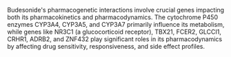 Budesonide's pharmacogenetic interactions involve crucial genes impacting both its pharmacokinetics and pharmacodynamics. The cytochrome P450 enzymes CYP3A4, CYP3A5, and CYP3A7 primarily influence its metabolism, while genes like NR3C1 (a glucocorticoid receptor), TBX21, FCER2, GLCCI1, CRHR1, ADRB2, and ZNF432 play significant roles in its pharmacodynamics by affecting drug sensitivity, responsiveness, and side effect profiles.